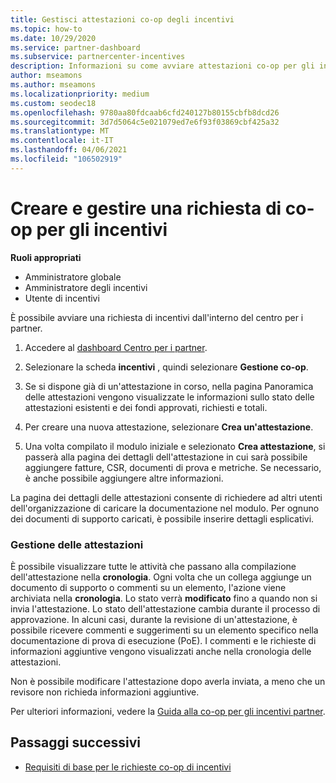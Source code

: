 ```yaml
---
title: Gestisci attestazioni co-op degli incentivi
ms.topic: how-to
ms.date: 10/29/2020
ms.service: partner-dashboard
ms.subservice: partnercenter-incentives
description: Informazioni su come avviare attestazioni co-op per gli incentivi dal centro per i partner. È possibile visualizzare tutte le attività che passano alla compilazione dell'attestazione nella cronologia.
author: mseamons
ms.author: mseamons
ms.localizationpriority: medium
ms.custom: seodec18
ms.openlocfilehash: 9780aa80fdcaab6cfd240127b80155cbfb8dcd26
ms.sourcegitcommit: 3d7d5064c5e021079ed7e6f93f03869cbf425a32
ms.translationtype: MT
ms.contentlocale: it-IT
ms.lasthandoff: 04/06/2021
ms.locfileid: "106502919"
---
```

# <a name="create-and-manage-an-incentives-co-op-claim"></a>Creare e gestire una richiesta di co-op per gli incentivi

**Ruoli appropriati**

- Amministratore globale
- Amministratore degli incentivi
- Utente di incentivi

È possibile avviare una richiesta di incentivi dall'interno del centro per i partner.

1. Accedere al [dashboard Centro per i partner](https://partner.microsoft.com/dashboard/).

2. Selezionare la scheda **incentivi** , quindi selezionare **Gestione co-op**.

3. Se si dispone già di un'attestazione in corso, nella pagina Panoramica delle attestazioni vengono visualizzate le informazioni sullo stato delle attestazioni esistenti e dei fondi approvati, richiesti e totali.

4. Per creare una nuova attestazione, selezionare **Crea un'attestazione**.

5. Una volta compilato il modulo iniziale e selezionato **Crea attestazione**, si passerà alla pagina dei dettagli dell'attestazione in cui sarà possibile aggiungere fatture, CSR, documenti di prova e metriche. Se necessario, è anche possibile aggiungere altre informazioni.

La pagina dei dettagli delle attestazioni consente di richiedere ad altri utenti dell'organizzazione di caricare la documentazione nel modulo. Per ognuno dei documenti di supporto caricati, è possibile inserire dettagli esplicativi. 

### <a name="manage-your-claims"></a>Gestione delle attestazioni

È possibile visualizzare tutte le attività che passano alla compilazione dell'attestazione nella **cronologia**. Ogni volta che un collega aggiunge un documento di supporto o commenti su un elemento, l'azione viene archiviata nella **cronologia**. Lo stato verrà **modificato** fino a quando non si invia l'attestazione. Lo stato dell'attestazione cambia durante il processo di approvazione. In alcuni casi, durante la revisione di un'attestazione, è possibile ricevere commenti e suggerimenti su un elemento specifico nella documentazione di prova di esecuzione (PoE). I commenti e le richieste di informazioni aggiuntive vengono visualizzati anche nella cronologia delle attestazioni.

Non è possibile modificare l'attestazione dopo averla inviata, a meno che un revisore non richieda informazioni aggiuntive.

Per ulteriori informazioni, vedere la [Guida alla co-op per gli incentivi partner](https://assetsprod.microsoft.com/co-op-guidebook.pdf).

## <a name="next-steps"></a>Passaggi successivi

- [Requisiti di base per le richieste co-op di incentivi](core-requirements.md)